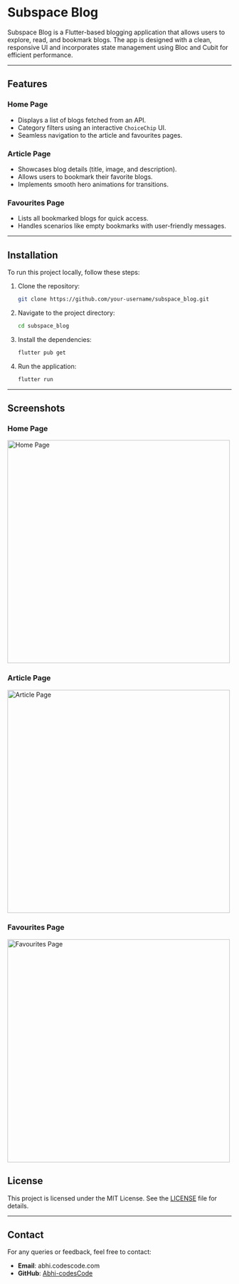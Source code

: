 # Subspace Blog

Subspace Blog is a Flutter-based blogging application that allows users to explore, read, and bookmark blogs. The app is designed with a clean, responsive UI and incorporates state management using Bloc and Cubit for efficient performance.

---

## Features

### Home Page
- Displays a list of blogs fetched from an API.
- Category filters using an interactive `ChoiceChip` UI.
- Seamless navigation to the article and favourites pages.

### Article Page
- Showcases blog details (title, image, and description).
- Allows users to bookmark their favorite blogs.
- Implements smooth hero animations for transitions.

### Favourites Page
- Lists all bookmarked blogs for quick access.
- Handles scenarios like empty bookmarks with user-friendly messages.

---

## Installation

To run this project locally, follow these steps:

1. Clone the repository:
   ```bash
   git clone https://github.com/your-username/subspace_blog.git
   ```

2. Navigate to the project directory:
   ```bash
   cd subspace_blog
   ```

3. Install the dependencies:
   ```bash
   flutter pub get
   ```

4. Run the application:
   ```bash
   flutter run
   ```

---

## Screenshots

### Home Page
<img src="screenshots/home_page.png" alt="Home Page" width="500">

### Article Page
<img src="screenshots/article_page.png" alt="Article Page" width="500">

### Favourites Page
<img src="screenshots/favourites_page.png" alt="Favourites Page" width="500">


## License

This project is licensed under the MIT License. See the [LICENSE](LICENSE) file for details.

---

## Contact

For any queries or feedback, feel free to contact:
- **Email**: abhi.codescode.com
- **GitHub**: [Abhi-codesCode](https://github.com/Abhi-CodesCode)
